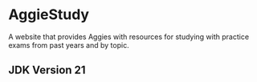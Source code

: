 # AggieStudy

A website that provides Aggies with resources for studying with practice exams from past years and by topic.

## JDK Version 21
